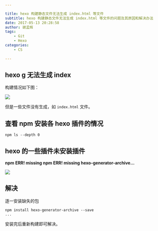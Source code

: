 ```yaml
---

title: hexo 构建静态文件无法生成 index.html 等文件
subtitle: hexo 构建静态文件无法生成 index.html 等文件的问题及其原因和解决办法
date: 2017-05-13 20:28:58
author: 谢孟辉
tags:
	- Git
	- Hexo
categories: 
	- CS
	
---
```


## hexo g 无法生成 index

构建情况如下图：

![](http://ojlsgreog.bkt.clouddn.com/ganningZHexoNoIndex)

但是一些文件没有生成，如 `index.html` 文件。

<!-- more -->

## 查看 npm 安装各 hexo 插件的情况

	npm ls --depth 0


## hexo 的一些插件未安装插件

**npm ERR! missing npm ERR! missing hexo-generator-archive...**

![](http://ojlsgreog.bkt.clouddn.com/ganningZHexoNPMls.png)

## 解决

逐一安装缺失的包

	npm install hexo-generator-archive --save
	...
	
安装完后重新构建即可解决。